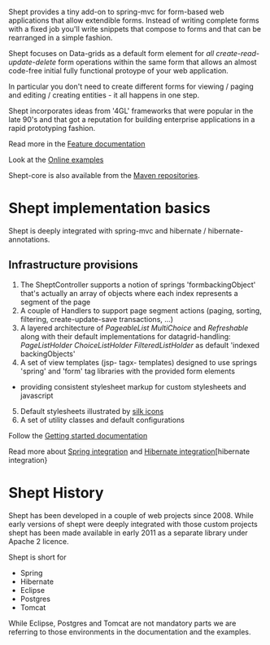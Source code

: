 Shept provides a tiny add-on to spring-mvc for form-based web applications that allow extendible forms.
Instead of writing complete forms with a fixed job you'll write snippets that compose to forms
and that can be rearranged in a simple fashion.

Shept focuses on Data-grids as a default form element for *all create-read-update-delete* form operations 
within the same form that allows an almost code-free initial fully functional protoype of your web application.

In particular you don't need to create different forms for viewing / paging and editing / creating entities - it all happens in one step. 

Shept incorporates ideas from '4GL' frameworks that were popular in the late 90's and that
got a reputation for building enterprise applications in a rapid prototyping fashion.

Read more in the [Feature documentation][features]

Look at the [Online examples][demos]

Shept-core is also available from the [Maven repositories][maven].

Shept implementation basics
===========================

Shept is deeply integrated with spring-mvc and hibernate / hibernate-annotations.

Infrastructure provisions
-------------------------

1. The SheptController supports a notion of springs 'formbackingObject' that's actually an array of objects where each index represents a segment of the page
2. A couple of Handlers to support page segment actions (paging, sorting, filtering, create-update-save transactions, ...)
3. A layered architecture of *PageableList* *MultiChoice* and *Refreshable* along with their default implementations for datagrid-handling: 
*PageListHolder* *ChoiceListHolder* *FilteredListHolder* as default 'indexed backingObjects' 
4. A set of view templates (jsp- tagx- templates) designed to use springs 'spring' and 'form' tag libraries with the provided form elements 
- providing consistent stylesheet markup for custom stylesheets and javascript
5. Default stylesheets illustrated by [silk icons][icons]  
6. A set of utility classes and default configurations


Follow the [Getting started documentation][getting started]

Read more about [Spring integration][spring integration] and [Hibernate integration][hibernate integration}

Shept History
=============

Shept has been developed in a couple of web projects since 2008. While early versions of shept were deeply integrated with those custom projects
shept has been made available in early 2011 as a separate library under Apache 2 licence.

Shept is short for

* Spring
* Hibernate
* Eclipse
* Postgres
* Tomcat

While Eclipse, Postgres and Tomcat are not mandatory parts we are referring to those environments in the documentation and the examples.

[features]: http://shept.org/docs/Shept/Features
[demos]: http://shept.org/docs/Demos/
[getting started]: http://shept.org/docs/Demo1/
[icons]: http://www.famfamfam.com/lab/icons/silk/
[maven]: http://search.maven.org/#search|ga|1|shept
[spring integration]: http://shept.org/docs/Reference/Spring+Integration
[hibernate integration]: http://shept.org/docs/Reference/Hibernate+Integration
